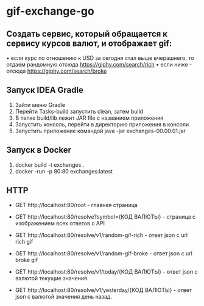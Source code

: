 # gif-exchange-go

## Создать сервис, который обращается к сервису курсов валют, и отображает gif:
• если курс по отношению к USD за сегодня стал выше вчерашнего, то отдаем рандомную отсюда https://giphy.com/search/rich
• если ниже - отсюда https://giphy.com/search/broke



## Запуск IDEA Gradle
1) Зайти меню Gradle
2) Перейти Tasks-build запустить clean, затем build
3) В папке build/lib лежит JAR file с названием приложения
4) Запустить консоль, перейти в директорию приложения в консоли
5) Запустить приложение командой java -jar exchanges-00.00.01.jar

## Запуск в Docker

1) docker build -t exchanges .
2) docker -run -p 80:80 exchanges:latest

## HTTP 

* GET http://localhost:80/root - главная страница 

* GET http://localhost:80/resolve?symbol={КОД ВАЛЮТЫ} - страница с изображением всех ответов с API

* GET http://localhost:80/resolve/v1/random-gif-rich - ответ json с url rich gif

* GET http://localhost:80/resolve/v1/random-gif-broke - ответ json с url broke gif

* GET http://localhost:80/resolve/v1/today/{КОД ВАЛЮТЫ} - ответ json с валютой текущие значения.

* GET http://localhost:80/resolve/v1/yesterday/{КОД ВАЛЮТЫ} - ответ json с валютой значения день назад.
